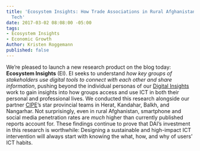 ```yaml
---
title: 'Ecosystem Insights: How Trade Associations in Rural Afghanistan Use Mobile
  Tech'
date: 2017-03-02 08:08:00 -05:00
tags:
- Ecosystem Insights
- Economic Growth
Author: Kristen Roggemann
published: false
---
```


We’re pleased to launch a new research product on the blog today: **Ecosystem Insights** (EI). EI seeks to understand *how key groups of stakeholders use digital tools to connect with each other and share information*, pushing beyond the individual personas of our [Digital Insights](https://dai-global-digital.com/tags/?tag=digital-insights) work to gain insights into how groups access and use ICT in both their personal and professional lives. We conducted this research alongside our partner [CIPE](http://www.cipe.org/)’s star provincial teams in Herat, Kandahar, Balkh, and Nangarhar. Not surprisingly, even in rural Afghanistan, smartphone and social media penetration rates are *much* higher than currently published reports account for. These findings continue to prove that DAI’s investment in this research is worthwhile: Designing a sustainable and high-impact ICT intervention will always start with knowing the what, how, and why of users’ ICT habits.

<!--more-->

<script id="infogram_0_c52389b1-3821-4909-bcdc-d2f950127e32" title="Ecosystem Insights, Afghanistan" src="//e.infogr.am/js/dist/embed.js?5zI" type="text/javascript"></script>